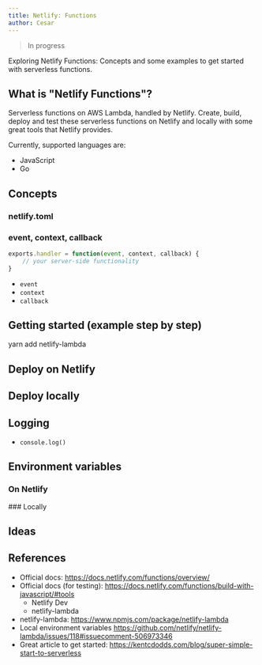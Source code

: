 ```yaml
---
title: Netlify: Functions
author: Cesar
---
```


> In progress

Exploring Netlify Functions: Concepts and some examples to get started with serverless functions.

<!--truncate-->

## What is "Netlify Functions"?

Serverless functions on AWS Lambda, handled by Netlify. Create, build, deploy and test these serverless functions on Netlify and locally with some great tools that Netlify provides.

Currently, supported languages are:
- JavaScript
- Go

## Concepts

### netlify.toml

### event, context, callback

```js
exports.handler = function(event, context, callback) {
    // your server-side functionality
}
```

- `event`
- `context`
- `callback`

## Getting started (example step by step)

yarn add netlify-lambda

## Deploy on Netlify

## Deploy locally

## Logging

- `console.log()`

## Environment variables

### On Netlify

### Locally

## Ideas

## References

- Official docs: https://docs.netlify.com/functions/overview/
- Official docs (for testing): https://docs.netlify.com/functions/build-with-javascript/#tools
  - Netlify Dev
  - netlify-lambda
- netlify-lambda: https://www.npmjs.com/package/netlify-lambda
- Local environment variables https://github.com/netlify/netlify-lambda/issues/118#issuecomment-506973346
- Great article to get started: https://kentcdodds.com/blog/super-simple-start-to-serverless
